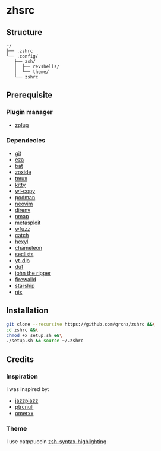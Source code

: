 # zhsrc

## Structure
```
~/
├── .zshrc
└── .config/
   ├── zsh/
   │  ├── revshells/
   │  └── theme/
   └── zshrc
```
## Prerequisite

### Plugin manager
- [zplug](https://github.com/zplug/zplug)

### Dependecies
- [git](https://git-scm.com/)
- [eza](https://github.com/eza-community/eza)
- [bat](https://github.com/sharkdp/bat)
- [zoxide](https://github.com/ajeetdsouza/zoxide)
- [tmux](https://github.com/tmux/tmux)
- [kitty](https://sw.kovidgoyal.net/kitty/)
- [wl-copy](https://github.com/bugaevc/wl-clipboard)
- [podman](https://podman.io/)
- [neovim](https://github.com/neovim)
- [direnv](https://direnv.net/)
- [nmap](https://nmap.org/)
- [metasploit](https://www.metasploit.com/)
- [wfuzz](https://github.com/xmendez/wfuzz)
- [catch](https://github.com/jazzpizazz/catch)
- [hexyl](https://github.com/sharkdp/hexyl)
- [chameleon](https://github.com/iustin24/chameleon)
- [seclists](https://github.com/danielmiessler/SecLists)
- [yt-dlp](https://github.com/yt-dlp/yt-dlp)
- [duf](https://github.com/muesli/duf)
- [john the ripper](https://www.openwall.com/john/)
- [firewalld](https://firewalld.org/)
- [starship](https://starship.rs/)
- [nix](https://nixos.org/download/)

## Installation
```sh
git clone --recursive https://github.com/qrxnz/zshrc &&\
cd zshrc &&\
chmod +x setup.sh &&\
./setup.sh && source ~/.zshrc
```

## Credits

### Inspiration

I was inspired by:
- [jazzpiazz](https://github.com/jazzpizazz/zsh-aliases)
- [ptrcnull](https://github.com/ptrcnull/dotfiles)
- [omerxx](https://github.com/omerxx/dotfiles)

### Theme
I use catppuccin [zsh-syntax-highlighting](https://github.com/catppuccin/zsh-syntax-highlighting.git)
